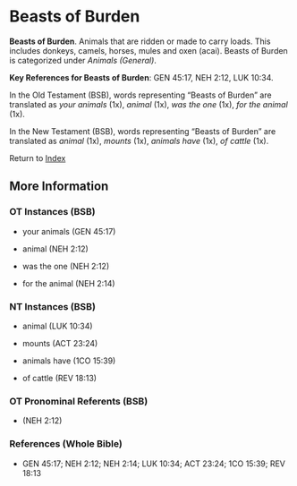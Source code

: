 # Beasts of Burden
**Beasts of Burden**. 
Animals that are ridden or made to carry loads. This includes donkeys, camels, horses, mules and oxen (acai). 
Beasts of Burden is categorized under _Animals (General)_. 


**Key References for Beasts of Burden**: 
GEN 45:17, NEH 2:12, LUK 10:34. 


In the Old Testament (BSB), words representing “Beasts of Burden” are translated as 
*your animals* (1x), *animal* (1x), *was the one* (1x), *for the animal* (1x). 


In the New Testament (BSB), words representing “Beasts of Burden” are translated as 
*animal* (1x), *mounts* (1x), *animals have* (1x), *of cattle* (1x). 


Return to [Index](00-Index.md)

## More Information

### OT Instances (BSB)

* your animals (GEN 45:17)

* animal (NEH 2:12)

* was the one (NEH 2:12)

* for the animal (NEH 2:14)



### NT Instances (BSB)

* animal (LUK 10:34)

* mounts (ACT 23:24)

* animals have (1CO 15:39)

* of cattle (REV 18:13)



### OT Pronominal Referents (BSB)

*  (NEH 2:12)



### References (Whole Bible)

* GEN 45:17; NEH 2:12; NEH 2:14; LUK 10:34; ACT 23:24; 1CO 15:39; REV 18:13



